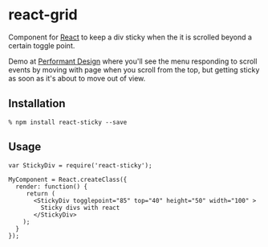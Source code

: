 # react-grid

Component for [React][1] to keep a div sticky when the it is scrolled beyond a certain toggle point. 

Demo at [Performant Design][2] where you'll see the menu responding to scroll events by moving with page when you scroll from the top, but getting sticky as soon as it's about to move out of view.

## Installation

    % npm install react-sticky --save

## Usage

    var StickyDiv = require('react-sticky');

    MyComponent = React.createClass({
      render: function() {
         return (
           <StickyDiv togglepoint="85" top="40" height="50" width="100" >
           	 Sticky divs with react
           </StickyDiv>
        );
      }
    });

[1]: https://facebook.github.io/react/
[2]: http://performantdesign.herokuapp.com/